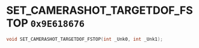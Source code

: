 # SET_CAMERASHOT_TARGETDOF_FSTOP `0x9E618676`

```cpp
void SET_CAMERASHOT_TARGETDOF_FSTOP(int _Unk0, int _Unk1);
```